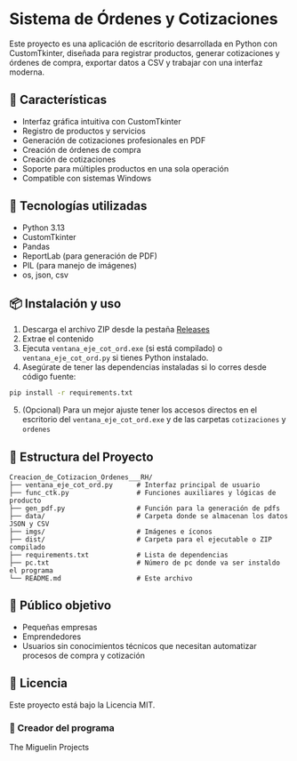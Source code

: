# Sistema de Órdenes y Cotizaciones

Este proyecto es una aplicación de escritorio desarrollada en Python con CustomTkinter, diseñada para registrar productos, generar cotizaciones y órdenes de compra, exportar datos a CSV y trabajar con una interfaz moderna.

## 🧩 Características
- Interfaz gráfica intuitiva con CustomTkinter
- Registro de productos y servicios
- Generación de cotizaciones profesionales en PDF
- Creación de órdenes de compra
- Creación de cotizaciones
- Soporte para múltiples productos en una sola operación
- Compatible con sistemas Windows

## 🚀 Tecnologías utilizadas
- Python 3.13
- CustomTkinter
- Pandas
- ReportLab (para generación de PDF)
- PIL (para manejo de imágenes)
- os, json, csv

## 📦 Instalación y uso

1. Descarga el archivo ZIP desde la pestaña [Releases](https://github.com/Migui173/Creacion_de_Cotizacion_Ordenes___RH/releases)
2. Extrae el contenido
3. Ejecuta `ventana_eje_cot_ord.exe` (si está compilado) o `ventana_eje_cot_ord.py` si tienes Python instalado.
4. Asegúrate de tener las dependencias instaladas si lo corres desde código fuente:

```bash
pip install -r requirements.txt
```
5. (Opcional) Para un mejor ajuste tener los accesos directos en el escritorio del `ventana_eje_cot_ord.exe` y de las carpetas `cotizaciones` y `ordenes`

## 📁 Estructura del Proyecto

```
Creacion_de_Cotizacion_Ordenes___RH/
├── ventana_eje_cot_ord.py      # Interfaz principal de usuario
├── func_ctk.py                 # Funciones auxiliares y lógicas de producto
├── gen_pdf.py                  # Función para la generación de pdfs
├── data/                       # Carpeta donde se almacenan los datos JSON y CSV
├── imgs/                       # Imágenes e íconos
├── dist/                       # Carpeta para el ejecutable o ZIP compilado
├── requirements.txt            # Lista de dependencias
├── pc.txt                      # Número de pc donde va ser instaldo el programa
└── README.md                   # Este archivo
```

## 👥 Público objetivo
- Pequeñas empresas
- Emprendedores
- Usuarios sin conocimientos técnicos que necesitan automatizar procesos de compra y cotización

## 📃 Licencia
Este proyecto está bajo la Licencia MIT.

### 🧑 Creador del programa
The Miguelin Projects
